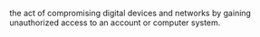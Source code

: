 the act of compromising digital devices and networks by gaining unauthorized access to an account or computer system.